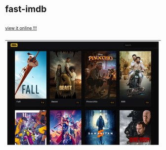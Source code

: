 # fast-imdb

<br>
<a href="">view it online !!!</a>
<br>
<br>

| <img src="https://github.com/Aydeniztr/fast-imdb/blob/main/2F1FA595-70C8-4C35-93E9-2DE475695294.jpeg?raw=true"> |
| ---------------------------------------------- |


